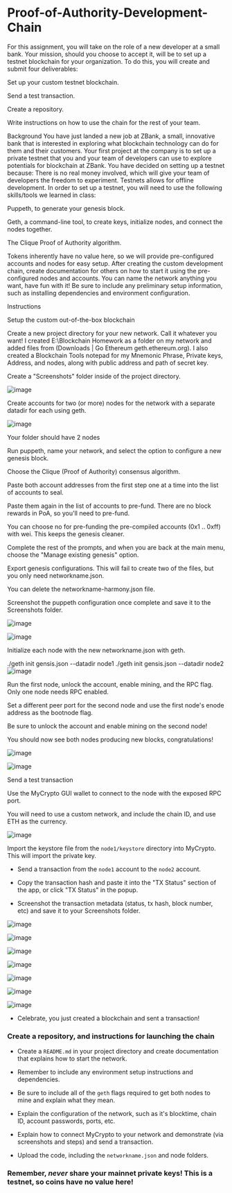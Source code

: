 # Proof-of-Authority-Development-Chain

For this assignment, you will take on the role of a new developer at a small bank.
Your mission, should you choose to accept it, will be to set up a testnet blockchain for your organization.
To do this, you will create and submit four deliverables:


Set up your custom testnet blockchain.


Send a test transaction.


Create a repository.


Write instructions on how to use the chain for the rest of your team.



Background
You have just landed a new job at ZBank, a small, innovative bank that is interested in exploring what
blockchain technology can do for them and their customers.
Your first project at the company is to set up a private testnet that you and your team of developers
can use to explore potentials for blockchain at ZBank.
You have decided on setting up a testnet because:
There is no real money involved, which will give your team of developers the freedom to experiment.
Testnets allows for offline development.
In order to set up a testnet, you will need to use the following skills/tools we learned in class:


Puppeth, to generate your genesis block.


Geth, a command-line tool, to create keys, initialize nodes, and connect the nodes together.


The Clique Proof of Authority algorithm.


Tokens inherently have no value here, so we will provide pre-configured accounts and nodes for easy setup.
After creating the custom development chain, create documentation for others on how to start it using the pre-configured
nodes and accounts. You can name the network anything you want, have fun with it!
Be sure to include any preliminary setup information, such as installing dependencies and environment configuration.

Instructions

Setup the custom out-of-the-box blockchain 


Create a new project directory for your new network. Call it whatever you want!
I created E:\Blockchain Homework as a folder on my network and added files from (Downloads | Go Ethereum
geth.ethereum.org). I also created a Blockchain Tools notepad for my Mnemonic Phrase, Private keys, Address, and nodes, along with public address and path of secret key. 


Create a "Screenshots" folder inside of the project directory.

![image](https://user-images.githubusercontent.com/69773959/108016106-ff2cbc00-6fce-11eb-8c23-1ee738422254.png)

Create accounts for two (or more) nodes for the network with a separate datadir for each using geth.

![image](https://user-images.githubusercontent.com/69773959/108016575-2041dc80-6fd0-11eb-9d35-a68ba0956b3b.png)

Your folder should have 2 nodes 

Run puppeth, name your network, and select the option to configure a new genesis block.


Choose the Clique (Proof of Authority) consensus algorithm.


Paste both account addresses from the first step one at a time into the list of accounts to seal.


Paste them again in the list of accounts to pre-fund. There are no block rewards in PoA, so you'll need to pre-fund.


You can choose no for pre-funding the pre-compiled accounts (0x1 .. 0xff) with wei. This keeps the genesis cleaner.


Complete the rest of the prompts, and when you are back at the main menu, choose the "Manage existing genesis" option.


Export genesis configurations. This will fail to create two of the files, but you only need networkname.json.


You can delete the networkname-harmony.json file.


Screenshot the puppeth configuration once complete and save it to the Screenshots folder.

![image](https://user-images.githubusercontent.com/69773959/108016741-7b73cf00-6fd0-11eb-8893-15b7106fc3b0.png)

![image](https://user-images.githubusercontent.com/69773959/108016783-8a5a8180-6fd0-11eb-873e-142d46eb2aa4.png)



Initialize each node with the new networkname.json with geth.

./geth init gensis.json --datadir node1
./geth init gensis.json --datadir node2
![image](https://user-images.githubusercontent.com/69773959/108017223-93981e00-6fd1-11eb-9b59-78d6b6daf047.png)

Run the first node, unlock the account, enable mining, and the RPC flag. Only one node needs RPC enabled.


Set a different peer port for the second node and use the first node's enode address as the bootnode flag.


Be sure to unlock the account and enable mining on the second node!


You should now see both nodes producing new blocks, congratulations!

![image](https://user-images.githubusercontent.com/69773959/108017266-b0345600-6fd1-11eb-933e-24b741ef7619.png)

![image](https://user-images.githubusercontent.com/69773959/108017299-c8a47080-6fd1-11eb-8a94-3e627f3a6639.png)



Send a test transaction


Use the MyCrypto GUI wallet to connect to the node with the exposed RPC port.


You will need to use a custom network, and include the chain ID, and use ETH as the currency.

![image](https://user-images.githubusercontent.com/69773959/108017384-fbe6ff80-6fd1-11eb-9744-e78c6d7b82fb.png)

Import the keystore file from the `node1/keystore` directory into MyCrypto. This will import the private key.

* Send a transaction from the `node1` account to the `node2` account.

* Copy the transaction hash and paste it into the "TX Status" section of the app, or click "TX Status" in the popup.

* Screenshot the transaction metadata (status, tx hash, block number, etc) and save it to your Screenshots folder.

![image](https://user-images.githubusercontent.com/69773959/108017503-4ff1e400-6fd2-11eb-8427-29e51d296044.png)

![image](https://user-images.githubusercontent.com/69773959/108017518-56805b80-6fd2-11eb-916e-fd846ed48695.png)

![image](https://user-images.githubusercontent.com/69773959/108017531-5c763c80-6fd2-11eb-9452-12b31b029e77.png)

![image](https://user-images.githubusercontent.com/69773959/108017543-613af080-6fd2-11eb-94df-5e4cfea6beea.png)

![image](https://user-images.githubusercontent.com/69773959/108017560-6d26b280-6fd2-11eb-82d7-1cc495dd6d70.png)

![image](https://user-images.githubusercontent.com/69773959/108017571-7283fd00-6fd2-11eb-9fd8-7de760b7d859.png)

![image](https://user-images.githubusercontent.com/69773959/108017577-77e14780-6fd2-11eb-8299-66770eefc0ba.png)

* Celebrate, you just created a blockchain and sent a transaction!

### Create a repository, and instructions for launching the chain

* Create a `README.md` in your project directory and create documentation that explains how to start the network.

* Remember to include any environment setup instructions and dependencies.

* Be sure to include all of the `geth` flags required to get both nodes to mine and explain what they mean.

* Explain the configuration of the network, such as it's blocktime, chain ID, account passwords, ports, etc.

* Explain how to connect MyCrypto to your network and demonstrate (via screenshots and steps) and send a transaction.

* Upload the code, including the `networkname.json` and node folders.

### Remember, *never* share your mainnet private keys! This is a testnet, so coins have no value here!

